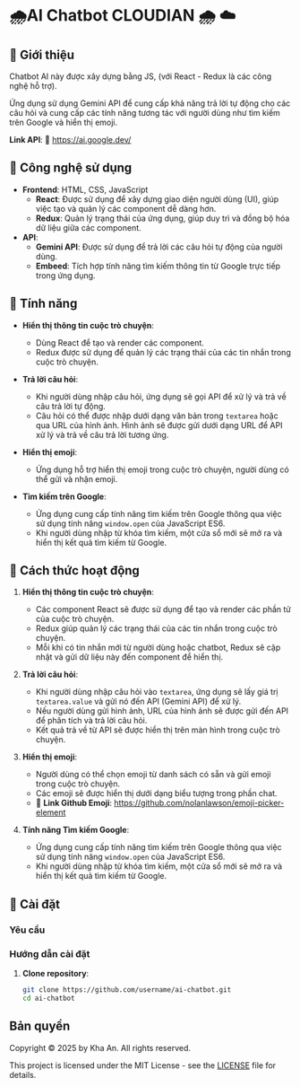 # 🌧️AI Chatbot CLOUDIAN 🌧️ ☁️ 

## 🤖 Giới thiệu
Chatbot AI này được xây dựng bằng JS, (với React - Redux là các công nghệ hỗ trợ). 

Ứng dụng sử dụng Gemini API để cung cấp khả năng trả lời tự động cho các câu hỏi và cung cấp các tính năng tương tác với người dùng như tìm kiếm trên Google và hiển thị emoji.

**Link API**: 🔗 https://ai.google.dev/
## 🤖 Công nghệ sử dụng
- **Frontend**: HTML, CSS, JavaScript
  - **React**: Được sử dụng để xây dựng giao diện người dùng (UI), giúp việc tạo và quản lý các component dễ dàng hơn.
  - **Redux**: Quản lý trạng thái của ứng dụng, giúp duy trì và đồng bộ hóa dữ liệu giữa các component.
- **API**:
  - **Gemini API**: Được sử dụng để trả lời các câu hỏi tự động của người dùng.
  - **Embeed**: Tích hợp tính năng tìm kiếm thông tin từ Google trực tiếp trong ứng dụng.

## 🤖 Tính năng
- **Hiển thị thông tin cuộc trò chuyện**:
  - Dùng React để tạo và render các component.
  - Redux được sử dụng để quản lý các trạng thái của các tin nhắn trong cuộc trò chuyện.
  
- **Trả lời câu hỏi**:
  - Khi người dùng nhập câu hỏi, ứng dụng sẽ gọi API để xử lý và trả về câu trả lời tự động.
  - Câu hỏi có thể được nhập dưới dạng văn bản trong `textarea` hoặc qua URL của hình ảnh. Hình ảnh sẽ được gửi dưới dạng URL để API xử lý và trả về câu trả lời tương ứng.

- **Hiển thị emoji**:
  - Ứng dụng hỗ trợ hiển thị emoji trong cuộc trò chuyện, người dùng có thể gửi và nhận emoji.

- **Tìm kiếm trên Google**:
  - Ứng dụng cung cấp tính năng tìm kiếm trên Google thông qua việc sử dụng tính năng `window.open` của JavaScript ES6.
  - Khi người dùng nhập từ khóa tìm kiếm, một cửa sổ mới sẽ mở ra và hiển thị kết quả tìm kiếm từ Google.

## 🤖 Cách thức hoạt động

1. **Hiển thị thông tin cuộc trò chuyện**:
   - Các component React sẽ được sử dụng để tạo và render các phần tử của cuộc trò chuyện.
   - Redux giúp quản lý các trạng thái của các tin nhắn trong cuộc trò chuyện.
   - Mỗi khi có tin nhắn mới từ người dùng hoặc chatbot, Redux sẽ cập nhật và gửi dữ liệu này đến component để hiển thị.

2. **Trả lời câu hỏi**:
   - Khi người dùng nhập câu hỏi vào `textarea`, ứng dụng sẽ lấy giá trị `textarea.value` và gửi nó đến API (Gemini API) để xử lý.
   - Nếu người dùng gửi hình ảnh, URL của hình ảnh sẽ được gửi đến API để phân tích và trả lời câu hỏi.
   - Kết quả trả về từ API sẽ được hiển thị trên màn hình trong cuộc trò chuyện.

3. **Hiển thị emoji**:
   - Người dùng có thể chọn emoji từ danh sách có sẵn và gửi emoji trong cuộc trò chuyện.
   - Các emoji sẽ được hiển thị dưới dạng biểu tượng trong phần chat.
   - 🔗 **Link Github Emoji**: https://github.com/nolanlawson/emoji-picker-element

4. **Tính năng Tìm kiếm Google**:
   - Ứng dụng cung cấp tính năng tìm kiếm trên Google thông qua việc sử dụng tính năng `window.open` của JavaScript ES6.
   - Khi người dùng nhập từ khóa tìm kiếm, một cửa sổ mới sẽ mở ra và hiển thị kết quả tìm kiếm từ Google.

## 🤖 Cài đặt

### Yêu cầu

### Hướng dẫn cài đặt
1. **Clone repository**:
   ```bash
   git clone https://github.com/username/ai-chatbot.git
   cd ai-chatbot

## Bản quyền

Copyright © 2025 by Kha An. All rights reserved.

This project is licensed under the MIT License - see the [LICENSE](LICENSE) file for details.
